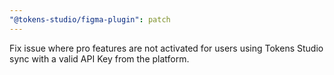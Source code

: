 ```yaml
---
"@tokens-studio/figma-plugin": patch
---
```


Fix issue where pro features are not activated for users using Tokens Studio sync with a valid API Key from the platform.
